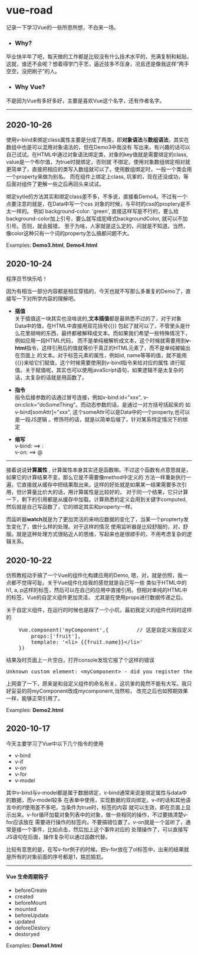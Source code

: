 # vue-road

记录一下学习Vue的一些所思所想，不白来一场。

- ### Why?
毕业快半年了吧，每天做的工作都是比较没有什么技术水平的，充满复制和粘贴，这就，谁还不会呢？想着得学门手艺，逼近技多不压身，况且还是像我这样“两手空空，没把刷子”的人。

- ### Why Vue?
不是因为Vue有多好多好，主要是喜欢Vue这个名字，还有作者名字。

<hr>

## 2020-10-26
使用v-bind来绑定class属性主要是分成了两类，即**对象语法**与**数组语法**，其实在数组中也是可以混用对象语法的，但在Demo3中我没有
写出来，有兴趣的话可以自己试试。在HTML中通过对象语法绑定类，对象的key值就是需要绑定的class, value是一个布尔值，为true时就绑定，否则就
不绑定。使用对象数组绑定相对就更简单了，直接把相应的类写入数组就可以了。使用数组绑定时，一般一个类会用一个property来做为别名。
而在组件上绑定上class, 坑爹的，现在还没成功，等后面对组件了更解一些之后再回头来试试。

绑定sytle的方法其实和绑定class差不多，不多说，直接看Demo4。不过有一个点要注意的就是，在Data中写一个css 对象的时候，与平时的css的proptery是不太一样的。
例如 background-color: 'green', 直接这样写是不行的，要么给background-color加上引号，要么就写成驼峰式backgroundColor, 就可以不加引号。否则，就会报错，
至于为啥，人家就是这么定的，问就是不知道。当然，像color这种只有一个词的property怎么搞都问题不大。

Examples: **Demo3.html**, **Demo4.html**
## 2020-10-24
程序员节快乐哈！

因为有相当一部分内容都是相互穿插的，今天也就不写那么多重复的Demo了，直接写一下对所学内容的理解吧。
- **插值**<br>
关于插值这一块其实也没啥说的,**文本插值**都是最熟悉不过的了，对于对象Data中的值，在HTML中直接用双花括号{{}}
包起了就可以了，不管里头是什么花里胡哨的东西，最终都被解释成文本。而如果我们希望一些特殊情况下，例如应用一段HTML代码，
而不是单纯被解析成文本，这个时候就需要用到**v-html**指令，这样引用后的值就等价于真正的HTML元素了，而不是单纯被输出在页面上
的文本。对于标签元素的属性，例如id, name等等的值，就不能用{{}}来给它们赋值，这个时候需要使用到v-bind指令来给对应的属性
进行赋值。关于赋值呢，其实也可以使用javaScript语句，如果逻辑不是太复杂的话，太复杂的话就是用函数了。

- **指令**<br>
指令后接参数的话通过冒号连接，例如v-bind:id="xxx", v-on:click="doSomeThing"。而动态参数的话，是通过一对方括号括起来的
如v-bind[somAttr]="xxx", 这个someAttr可以是Data中的一个property,也可以是一段JS逻辑
。修饰符的话，就是以简单后缀了，针对某系特定情况下的绑定
- **缩写**<br>
v-bind: ==> : <br>
v-on:   ==> @

<hr> 

接着说说**计算属性** , 计算属性本身其实还是函数嘛。不过这个函数有点意思就是，如果它的计算结果不变，那么它是不需要像method中定义的
方法一样重新执行一遍，它直接就从缓存中把结果取出来。这样的好处就是如果某一结果需要多次引用，但计算量比价大的话，用计算属性是比较好的，
对于同一个结果，它只计算一下，剩下的引用都是从缓存中加载。计算熟悉的定义会用到关键字computed, 然后就是自己写函数了，它的绑定其实和property一样。

而监听器**watch**就是为了更加灵活的来响应数据的变化了，当某一个propterty发生变化了，做什么样的处理。对于这样的情况
使用监听器是比较舒服的，对，舒服。就是这种处理方式很贴近人的思维，写起来也是很顺手的，不用考虑复杂的逻辑关系。


## 2020-10-22
仿照教程动手搞了一个Vue的组件化构建应用的Demo, 嗯，对，就是仿照，我一点都不觉得可耻。关于Vue组件化给我的感觉就是自己写一些
类似于HTML中的 h1, a, p这样的标签，然后可以在自己的应用中直接引用。但相对单纯的HTML中的标签，Vue的自定义组件更加灵活，
尤其是在使用props进行数据传递之后。

关于自定义组件，在运行的时候也是踩了一个小坑，最初我定义的组件代码时这样的

<pre>
	Vue.component('myComponent',{         // 这是自定义我自定义的组件
		props:['fruit'],
		template: '&lt;li&gt; {{fruit.name}}&lt;/li&gt;'
	})
</pre>


结果及时页面上一片空白，打开console发现它报了个这样的错误
<pre>Unknown custom element: &lt;myComponent&gt; - did you register the component correctly? For recursive components, make sure to provide the "name" option.</pre>
上网查了一下，原来是和自定义组件的命名有关，这坑爹的竟然不能有大写。我只好妥妥的将myComponent改成mycomponent,当然啦，
改完之后也如预期效果一样，能够正常引用了。

Examples: **Demo2.html**

## 2020-10-17

今天主要学习了Vue中以下几个指令的使用
- v-bind
- v-if
- v-on
- v-for
- v-model

其中v-bind与v-model都是属于数据绑定，v-bind通常来说是绑定属性与data中的数据，而v-model较多
在表单中使用，实现数据的双向绑定。v-if的话和其他语言中的if使用差不多吧，当条件为true时，标签的内容
就可以生效，即在页面上显示出来。v-for循环加载对象列表中的对象，做一些相同的操作，不过要搞清楚v-for应该放在
需要进行操作的标签内，不要搞错位置了。v-on就是一个监听了，通常是接一个事件，比如点击，然后加上这个事件对应的
处理操作了，可以直接写JS语句在后面，操作复杂可以通过函数代替。

比较有意思的是，在写v-for例子的时候，把v-for放在了ol标签中，出来的结果就是所有的对象前面的序号都是1，尴尬尴尬。
<hr>

#### Vue 生命周期钩子
- beforeCreate
- created
- beforeMount
- mounted
- beforeUpdate
- updated
- deforeDestory
- destoryed

Examples: **Demo1.html**
